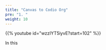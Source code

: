 ```yaml
---
title: "Canvas to Codio Org"
pre: "1. "
weight: 10
---
```


{{% youtube id="wzzIYT5iyvE?start=102" %}}

In this